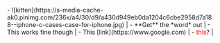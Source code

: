 <ol>
- ![kitten](https://s-media-cache-ak0.pinimg.com/236x/a4/30/d9/a430d949eb0da1204c6cbe2958d7a188--iphone-c-cases-case-for-iphone.jpg)  |
- **Get** the *word* out  |
- This works fine though  |
- This [link](https://www.google.com)  |
- <span style="color:red">this</span>?  |
</ol>

